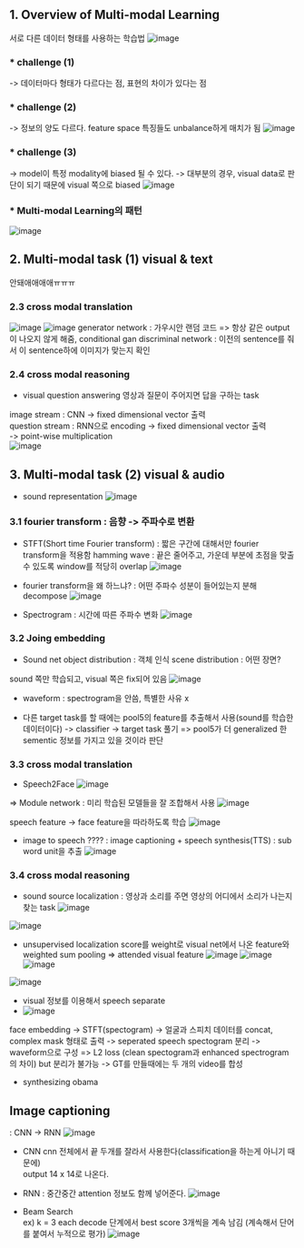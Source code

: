 ## 1. Overview of Multi-modal Learning
서로 다른 데이터 형태를 사용하는 학습법 
![image](https://user-images.githubusercontent.com/51853700/133548786-4c2d03e3-8f54-4090-af7d-fbae95f2ad08.png)

### * challenge (1)
-> 데이터마다 형태가 다르다는 점, 표현의 차이가 있다는 점

### * challenge (2)
-> 정보의 양도 다르다. feature space 특징들도 unbalance하게 매치가 됨
![image](https://user-images.githubusercontent.com/51853700/133548930-6845ac6c-ba57-4492-a727-0139bbdc9c26.png)

### * challenge (3)
-> model이 특정 modality에 biased 될 수 있다.
-> 대부분의 경우, visual data로 판단이 되기 때문에 visual 쪽으로 biased 
![image](https://user-images.githubusercontent.com/51853700/133549074-035db083-cba5-4b4f-81ce-ff0e5c881cc5.png)



### * Multi-modal Learning의 패턴
![image](https://user-images.githubusercontent.com/51853700/133549166-ceb30071-9e0e-43f7-95aa-e48b867f80bb.png)




## 2. Multi-modal task (1) visual & text

안돼애애애애ㅠㅠㅠ



### 2.3 cross modal translation

![image](https://user-images.githubusercontent.com/51853700/133558625-c58ed378-ea2d-40ac-bcd2-e43c3744d84b.png)
![image](https://user-images.githubusercontent.com/51853700/133558658-74b47dee-2c6f-42d5-8260-6f545fd718c5.png)
generator network
: 가우시안 랜덤 코드 => 항상 같은 output이 나오지 않게 해줌, conditional gan
discriminal network
: 이전의 sentence를 줘서 이 sentence하에 이미지가 맞는지 확인

### 2.4 cross modal reasoning
* visual question answering
영상과 질문이 주어지면 답을 구하는 task

image stream : CNN  -> fixed dimensional vector 출력  
question stream : RNN으로 encoding -> fixed dimensional vector 출력  
-> point-wise multiplication  
![image](https://user-images.githubusercontent.com/51853700/133558931-781731b7-918f-46fc-b073-a9e0d8d13b0e.png)


## 3. Multi-modal task (2) visual & audio

* sound representation
![image](https://user-images.githubusercontent.com/51853700/133559384-223193c1-9095-4a3c-9f30-4c931621f77c.png)

### 3.1 fourier transform : 음향 -> 주파수로 변환
* STFT(Short time Fourier transform)
: 짧은 구간에 대해서만 fourier transform을 적용함
hamming wave : 끝은 줄어주고, 가운데 부분에 초점을 맞출 수 있도록 
window를 적당히 overlap
![image](https://user-images.githubusercontent.com/51853700/133560654-e8c8c5fd-43e6-482b-a633-0c5d9d0e7513.png)


* fourier transform을 왜 하느냐?
: 어떤 주파수 성분이 들어있는지 분해 decompose
![image](https://user-images.githubusercontent.com/51853700/133560881-4b4f25fc-4fe4-4c16-aa93-8892a97469df.png)

* Spectrogram
: 시간에 따른 주파수 변화
![image](https://user-images.githubusercontent.com/51853700/133561114-d5b77445-ea9d-4dae-86ed-6b3312fcf3b3.png)



### 3.2 Joing embedding
* Sound net
object distribution : 객체 인식
scene distribution : 어떤 장면?

sound 쪽만 학습되고, visual 쪽은 fix되어 있음 
![image](https://user-images.githubusercontent.com/51853700/133562811-699fd82b-f1ba-4b45-a827-1cbf07ada453.png)

* waveform : spectrogram을 안씀, 특별한 사유 x

* 다른 target task를 할 때에는 pool5의 feature를 추출해서 사용(sound를 학습한 데이터이다) -> classifier -> target task 풀기
=> pool5가 더 generalized 한 sementic 정보를 가지고 있을 것이라 판단

### 3.3 cross modal translation

* Speech2Face
![image](https://user-images.githubusercontent.com/51853700/133563471-5597bbb2-fb05-4813-9156-91ea88bb2876.png)

=> Module network
: 미리 학습된 모델들을 잘 조합해서 사용 
![image](https://user-images.githubusercontent.com/51853700/133563558-d19d318c-a5fc-4f1a-b929-91783fcba3b1.png)

speech feature -> face feature을 따라하도록 학습
![image](https://user-images.githubusercontent.com/51853700/133563786-9c42d255-15e3-4ded-893e-640906a0d387.png)



* image to speech ????
: image captioning + speech synthesis(TTS)
: sub word unit을 추출
![image](https://user-images.githubusercontent.com/51853700/133564450-e29b4238-b937-4072-a327-2133d67e7435.png)




### 3.4 cross modal reasoning
* sound source localization
: 영상과 소리를 주면 영상의 어디에서 소리가 나는지 찾는 task
![image](https://user-images.githubusercontent.com/51853700/133564891-156a004a-a420-4da3-9c4e-78ea671f07dc.png)

![image](https://user-images.githubusercontent.com/51853700/133565095-8daa9889-157f-499c-a53d-e05277594f85.png)

* unsupervised
localization score를 weight로 visual net에서 나온 feature와 weighted sum pooling => attended visual feature
![image](https://user-images.githubusercontent.com/51853700/133565232-eaef2179-8a49-404e-ad6f-9a070ddc7578.png)
![image](https://user-images.githubusercontent.com/51853700/133565392-1e0b41e4-a975-4375-b542-aabb1142066b.png)
![image](https://user-images.githubusercontent.com/51853700/133565414-ac939796-d6ad-4240-af61-709056a101fd.png)



![image](https://user-images.githubusercontent.com/51853700/133564450-e29b4238-b937-4072-a327-2133d67e7435.png)



* visual 정보를 이용해서 speech separate
* ![image](https://user-images.githubusercontent.com/51853700/133565811-52118768-ba11-4eba-a7ae-3b5c2b33d526.png)

face embedding -> STFT(spectogram) -> 얼굴과 스피치 데이터를 concat, complex mask 형태로 출력 -> seperated speech spectogram 분리 -> waveform으로 구성
=> L2 loss (clean spectogram과 enhanced spectrogram 의 차이) but 분리가 불가능 -> GT를 만들때에는 두 개의 video를 합성

* synthesizing obama




## Image captioning
: CNN -> RNN
![image](https://user-images.githubusercontent.com/51853700/133566659-365ea4be-7bd5-44d3-b9db-209cfa7dcd19.png)

- CNN
cnn 전체에서 끝 두개를 잘라서 사용한다(classification을 하는게 아니기 때문에)  
 output 14 x 14로 나온다.
 
 
- RNN
: 중간중간 attention 정보도 함께 넣어준다.
![image](https://user-images.githubusercontent.com/51853700/133567115-2c136a51-4aea-46e9-8603-33d38d9e0c1c.png)


* Beam Search  
ex) k = 3
each decode 단계에서 best score 3개씩을 계속 남김 (계속해서 단어를 붙여서 누적으로 평가)
![image](https://user-images.githubusercontent.com/51853700/133568210-ada063f3-53bc-43b0-b4b4-afc7697a01e4.png)


 
 
